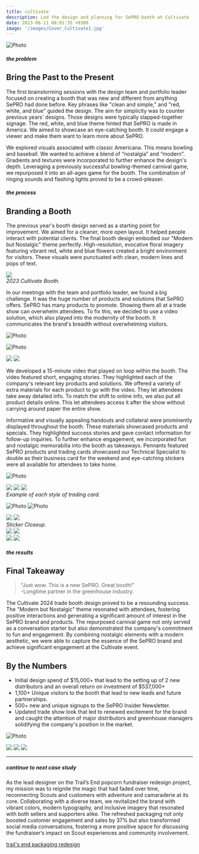 ```yaml
---
title: cultivate
description: Led the design and planning for SePRO booth at Cultivate '24.
date: 2023-06-11 08:01:35 +0300
image: '/images/Cover_Cultivate1.jpg'
---
```

![Photo](/images/Cult-Header.jpg#wide)

##### the problem
## Bring the Past to the Present
The first brainstorming sessions with the design team and portfolio leader focused on creating a booth that was new and different from anything SePRO had done before. Key phrases like "clean and simple," and "red, white, and blue" guided the design. The aim for simplicity was to counter previous years' designs. Those designs were typically slapped-together signage. The red, white, and blue theme hinted that SePRO is made in America. We aimed to showcase an eye-catching booth. It could engage a viewer and make them want to learn more about SePRO.

We explored visuals associated with classic Americana. This means bowling and baseball. We wanted to achieve a blend of “nostalgia” and “modern”. Gradients and textures were incorporated to further enhance the design's depth. Leveraging a previously successful bowling-themed carnival game, we repurposed it into an all-ages game for the booth. The combination of ringing sounds and flashing lights proved to be a crowd-pleaser.

##### the process
## Branding a Booth

The previous year's booth design served as a starting point for improvement. We aimed for a cleaner, more open layout. It helped people interact with potential clients. The final booth design embodied our "Modern but Nostalgic" theme perfectly. High-resolution, evocative floral imagery featuring vibrant red, white and blue flowers created a bright environment for visitors. These visuals were punctuated with clean, modern lines and pops of text. 

<div class="page__gallery__wrapper">
  <div class="page__gallery__images">
    <img src= /images/Boothconcept.jpg loading="lazy">
  </div>
  <em> 2023 Cultivate Booth.</em>
</div>

In our meetings with the team and portfolio leader, we found a big challenge. It was the huge number of products and solutions that SePRO offers. SePRO has many products to promote. Showing them all at a trade show can overwhelm attendees. To fix this, we decided to use a video solution, which also played into the modernity of the booth. It communicates the brand's breadth without overwhelming visitors.

![Photo](/images/Cultivate-Color.png)

![Photo](/images/cult24mocks-01.jpg)
<div class="page__gallery__wrapper">
  <div class="page__gallery__images">
    <img src= /images/cult24mocks-02.jpg loading="lazy">
    <img src= /images/cult24mocks-03.jpg loading="lazy">
  </div>
</div>

We developed a 15-minute video that played on loop within the booth. The video featured short, engaging stories. They highlighted each of the company's relevant key products and solutions. We offered a variety of extra materials for each product to go with the video. They let attendees take away detailed info. To match the shift to online info, we also put all product details online. This let attendees access it after the show without carrying around paper the entire show.

Informative and visually appealing handouts and collateral were prominently displayed throughout the booth. These materials showcased products and specials. They highlighted success stories and gave contact information for follow-up inquiries. 
To further enhance engagement, we incorporated fun and nostalgic memorabilia into the booth as takeaways. Pennants featured SePRO products and trading cards showcased our Technical Specialist to double as their business card for the weekend and eye-catching stickers were all available for attendees to take home.

![Photo](/images/Card-All.jpg#wide)
<div class="page__gallery__wrapper">
  <div class="page__gallery__images">
    <img src= /images/Jack.jpg loading="lazy">
    <img src= /images/Joe.jpg loading="lazy">
    <img src= /images/Casey.jpg loading="lazy">
  </div>
  <em> Example of each style of trading card.</em>
</div>

![Photo](/images/Shirt.jpg)
![Photo](/images/Sticker-all.jpg)

<div class="page__gallery__wrapper">
  <div class="page__gallery__images">
    <img src= /images/Sticker1.jpg loading="lazy">
    <img src= /images/Sticker2.jpg loading="lazy">
  </div>
  <em> Sticker Closeup.</em>
</div>
<div class="page__gallery__wrapper">
  <div class="page__gallery__images">
    <img src= /images/Pen1.jpg loading="lazy">
    <img src= /images/Pen2.jpg loading="lazy">
  </div>
</div>
<div class="page__gallery__wrapper">
  <div class="page__gallery__images">
    <img src= /images/Pen3.jpg loading="lazy">
    <img src= /images/Pen4.jpg loading="lazy">
  </div>
</div>

##### the results
## Final Takeaway

> “Just wow. This is a new SePRO. Great booth!”<br>
-Longtime partner in the greenhouse industry.

The Cultivate 2024 trade booth design proved to be a resounding success. The "Modern but Nostalgic" theme resonated with attendees, fostering positive interactions and generating a significant amount of interest in the SePRO brand and products. The repurposed carnival game not only served as a conversation starter but also demonstrated the company's commitment to fun and engagement. By combining nostalgic elements with a modern aesthetic, we were able to capture the essence of the SePRO brand and achieve significant engagement at the Cultivate event.

## By the Numbers
* Initial design spend of $15,000+ that lead to the setting up of 2 new distributors and an overall return on investment of $537,000+
* 1,100+ Unique visitors to the booth that lead to new leads and future partnerships.
* 500+ new and unique signups to the SePRO Insider Newsletter.
* Updated trade show look that led to renewed excitement for the brand and caught the attention of major distributors and greenhouse managers solidifying the company's position in the market.

![Photo](/images/Booth1.jpg)
<div class="page__gallery__wrapper">
  <div class="page__gallery__images">
    <img src= /images/Booth2.jpg loading="lazy">
    <img src= /images/Booth3.jpg loading="lazy">
    <img src= /images/Booth4.jpg loading="lazy">
  </div>
</div>

---

##### continue to next case study
As the lead designer on the Trail’s End popcorn fundraiser redesign project, my mission was to reignite the magic that had faded over time, reconnecting Scouts and customers with adventure and camaraderie at its core. Collaborating with a diverse team, we revitalized the brand with vibrant colors, modern typography, and inclusive imagery that resonated with both sellers and supporters alike. The refreshed packaging not only boosted customer engagement and sales by 37% but also transformed social media conversations, fostering a more positive space for discussing the fundraiser’s impact on Scout experiences and community involvement.

<a href="https://keilub.com/projects/8-adventure/">trail's end packaging redesign</a>